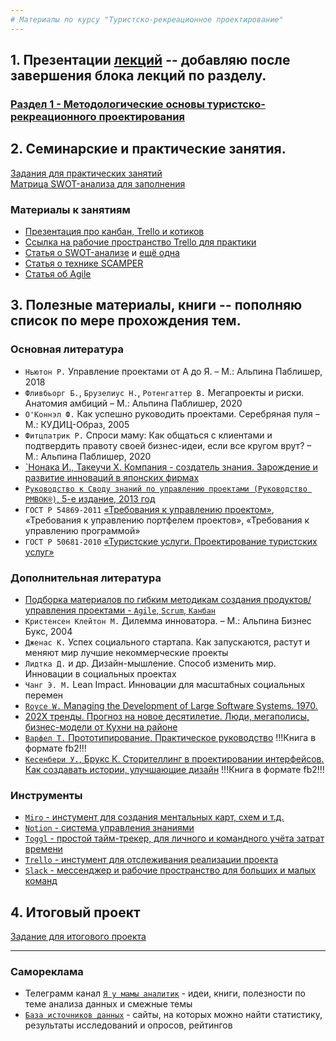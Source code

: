 ```yaml
---     
# Материалы по курсу "Туристско-рекреационное проектирование"  
---    
```

## 1. Презентации [лекций](https://github.com/SergeyZayakin/course_trd/tree/main/%D0%9B%D0%B5%D0%BA%D1%86%D0%B8%D0%B8) -- добавляю после завершения блока лекций по разделу.   
### [Раздел 1 - Методологические основы туристско-рекреационного проектирования](https://github.com/SergeyZayakin/course_trd/blob/main/%D0%9B%D0%B5%D0%BA%D1%86%D0%B8%D0%B8/%D0%A2%D1%83%D1%80%D0%B8%D1%81%D1%82%D1%81%D0%BA%D0%BE-%20%D1%80%D0%B5%D0%BA%D1%80%D0%B5%D0%B0%D1%86%D0%B8%D0%BE%D0%BD%D0%BD%D0%BE%D0%B5%20%20%D0%BF%D1%80%D0%B5%D0%BA%D1%82%D0%B8%D1%80%D0%BE%D0%B2%D0%B0%D0%BD%D0%B8%D0%B5%20%D0%A71%20%D1%821-3.pdf)    
   
## 2. Семинарские и практические занятия.  
[Задания для практических занятий](https://github.com/SergeyZayakin/course_trd/blob/main/%D0%97%D0%B0%D0%B4%D0%B0%D0%BD%D0%B8%D0%B5%20%D0%B4%D0%BB%D1%8F%20%D0%BF%D1%80%D0%B0%D0%BA%D1%82%D0%B8%D0%BA%D1%83%D0%BC%D0%BE%D0%B2.pdf)    
[Матрица SWOT-анализа для заполнения](https://github.com/SergeyZayakin/course_trd/blob/main/%D0%9B%D0%B8%D1%82%D0%B5%D1%80%D0%B0%D1%82%D1%83%D1%80%D0%B0/SWOT.pdf)
### Материалы к занятиям  
* [Презентация про канбан, Trello и котиков](https://github.com/SergeyZayakin/course_trd/blob/main/%D0%9B%D0%B5%D0%BA%D1%86%D0%B8%D0%B8/Trello.pdf)    
* [Ссылка на рабочие пространство Trello для практики](https://trello.com/invite/b/SLQDtaTz/8d351911f71f4a0d0bd47583db1f1ad3/практическое-занятие)    
* [Статья о SWOT-анализе](https://vc.ru/marketing/501028-swot-analiz-tri-vida-i-polnyy-gayd-s-primerami) и [ещё одна](https://marketolog.mts.ru/blog/kak-pravilno-ispolzovat-swot-analiz-i-ne-oshibatsya)    
* [Статья о технике SCAMPER](https://vc.ru/life/174700-tehnika-scamper-kak-reshat-problemy-v-biznese-dazhe-esli-sovershenno-ne-umeesh-eto-delat)     
* [Статья об Agile](https://skillbox.ru/media/management/chto_takoe_agile/) 
    
## 3.  Полезные материалы, книги -- пополняю список по мере прохождения тем.   
### Основная литература
* `Ньютон Р.` Управление проектами от А до Я. – М.: Альпина Паблишер, 2018   
* `Фливбьорг Б.`, `Брузелиус Н.`, `Ротенгаттер В.` Мегапроекты и риски. Анатомия амбиций – М.: Альпина Паблишер, 2020   
* `О'Коннэл Ф.` Как успешно руководить проектами. Серебряная пуля – М.: КУДИЦ-Образ, 2005   
* `Фитцпатрик Р.` Спроси маму: Как общаться с клиентами и подтвердить правоту своей бизнес-идеи, если все кругом врут? – М.: Альпина Паблишер, 2020 
* [`Нонака И., Такеучи Х. Компания - создатель знания. Зарождение и развитие инноваций в японских фирмах](https://drive.google.com/file/d/1M5qmH3z6ByVjqoh7x_nZ-i9dIEgwcIrn/view?usp=sharing)    
* [`Руководство к Своду знаний по управлению проектами (Руководство PMBOK®)`, 5-е издание, 2013 год](https://drive.google.com/file/d/1aHMhPDD7OmS2C8Oad3bs57b3pf3CgK5H/view?usp=sharing)  
* `ГОСТ Р 54869-2011` [«Требования к управлению проектом»](https://internet-law.ru/gosts/gost/51696/), «Требования к управлению портфелем проектов», «Требования к управлению программой»   
* `ГОСТ Р 50681-2010` [«Туристские услуги. Проектирование туристских услуг»](https://internet-law.ru/gosts/gost/50319/)     
### Дополнительная литература    
* [Подборка материалов по гибким методикам создания продуктов/ управления проектами - `Agile`, `Scrum`, `Канбан`](https://github.com/SergeyZayakin/course_trd/tree/main/%D0%9B%D0%B8%D1%82%D0%B5%D1%80%D0%B0%D1%82%D1%83%D1%80%D0%B0/%D0%93%D0%B8%D0%B1%D0%BA%D0%B8%D0%B5%20%D0%BC%D0%B5%D1%82%D0%BE%D0%B4%D1%8B)
* `Кристенсен Клейтон М.` Дилемма инноватора. – М.: Альпина Бизнес Букс, 2004   
* `Дженас К.` Успех социального стартапа. Как запускаются, растут и меняют мир лучшие некоммерческие проекты   
* `Лидтка Д.` и др. Дизайн-мышление. Способ изменить мир. Инновации в социальных проектах   
* `Чанг Э. М.` Lean Impact. Инновации для масштабных социальных перемен  
* [`Royce W.` Managing the Development of Large Software Systems. 1970.](https://web.archive.org/web/20160318002949/http://www.cs.umd.edu/class/spring2003/cmsc838p/Process/waterfall.pdf)      
* [202Х тренды. Прогноз на новое десятилетие. Люди, мегаполисы, бизнес-модели от Кухни на районе](https://202x.local.kitchen/)   
* [`Варфел Т.` Прототипирование. Практическое руководство](https://drive.google.com/file/d/1gOqzMRcZNvDmwKd-eeuCzh8ZN--sBHG_/view?usp=sharing) !!!Книга в формате fb2!!!     
* [`Кесенбери У.`, Брукс К. Сторителлинг в проектировании интерфейсов. Как создавать истории, улучшающие дизайн](https://drive.google.com/file/d/17cPlSZZ14wztt4kURd3oPu3cKdVc3Bkx/view?usp=sharing) !!!Книга в формате fb2!!!
### Инструменты
* [`Miro` - инстумент для создания ментальных карт, схем и т.д.](https://miro.com/)   
* [`Notion` - система управления знаниями](https://www.notion.so/)    
* [`Toggl`  - простой тайм-трекер, для личного и командного учёта затрат времени](https://toggl.com/)   
* [`Trello` - инстумент для отслеживания реализации проекта](https://trello.com/)   
* [`Slack` - мессенджер и рабочие пространство для больших и малых команд](https://slack.com/)   
 
 ## 4. Итоговый проект   
 [Задание для итогового проекта](https://github.com/SergeyZayakin/course_trd/tree/main/%D0%98%D1%82%D0%BE%D0%B3%D0%BE%D0%B2%D1%8B%D0%B9%20%D0%BF%D1%80%D0%BE%D0%B5%D0%BA%D1%82)
  
     
         
            
---     
### Самореклама   
* Телеграмм канал [`Я у мамы аналитик`](https://t.me/momsanalytics) - идеи, книги, полезности по теме анализа данных и смежные темы   
* [`База источников данных`](https://star-origami-326.notion.site/6bccaa6957c6468a8ce1e9285e246103?v=e03d6dda45094bf6a247b898afda9e73) - cайты, на которых можно найти статистику, результаты исследований и опросов, рейтингов
